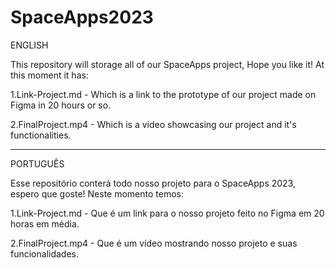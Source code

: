 # SpaceApps2023

ENGLISH

This repository will storage all of our SpaceApps project, Hope you like it! At this moment it has:

1.Link-Project.md - Which is a link to the prototype of our project made on Figma in 20 hours or so.

2.FinalProject.mp4 - Which is a video showcasing our project and it's functionalities.

-------------------------------------------------------------------------------------------------------------

PORTUGUÊS

Esse repositório conterá todo nosso projeto para o SpaceApps 2023, espero que goste! Neste momento temos:

1.Link-Project.md - Que é um link para o nosso projeto feito no Figma em 20 horas em média.

2.FinalProject.mp4 - Que é um vídeo mostrando nosso projeto e suas funcionalidades.
